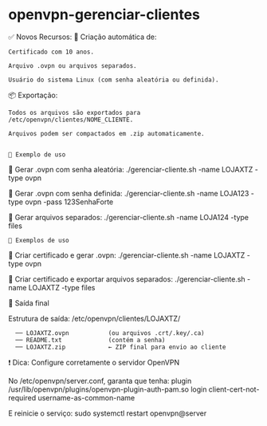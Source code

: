 # openvpn-gerenciar-clientes

✅ Novos Recursos:
🔐 Criação automática de:

    Certificado com 10 anos.

    Arquivo .ovpn ou arquivos separados.

    Usuário do sistema Linux (com senha aleatória ou definida).
    

📦 Exportação:

    Todos os arquivos são exportados para /etc/openvpn/clientes/NOME_CLIENTE.

    Arquivos podem ser compactados em .zip automaticamente.
    

    🧪 Exemplo de uso
🔹 Gerar .ovpn com senha aleatória:
./gerenciar-cliente.sh -name LOJAXTZ -type ovpn

🔹 Gerar .ovpn com senha definida:
./gerenciar-cliente.sh -name LOJA123 -type ovpn -pass 123SenhaForte

🔹 Gerar arquivos separados:
./gerenciar-cliente.sh -name LOJA124 -type files


    🧪 Exemplos de uso
🔸 Criar certificado e gerar .ovpn:
./gerenciar-cliente.sh -name LOJAXTZ -type ovpn

🔸 Criar certificado e exportar arquivos separados:
./gerenciar-cliente.sh -name LOJAXTZ -type files

📂 Saída final

Estrutura de saída:
    /etc/openvpn/clientes/LOJAXTZ/
    
      ── LOJAXTZ.ovpn           (ou arquivos .crt/.key/.ca)
      ── README.txt             (contém a senha)
      ── LOJAXTZ.zip            ← ZIP final para envio ao cliente

❗ Dica: Configure corretamente o servidor OpenVPN

No /etc/openvpn/server.conf, garanta que tenha:
plugin /usr/lib/openvpn/plugins/openvpn-plugin-auth-pam.so login
client-cert-not-required
username-as-common-name

E reinicie o serviço:
sudo systemctl restart openvpn@server




